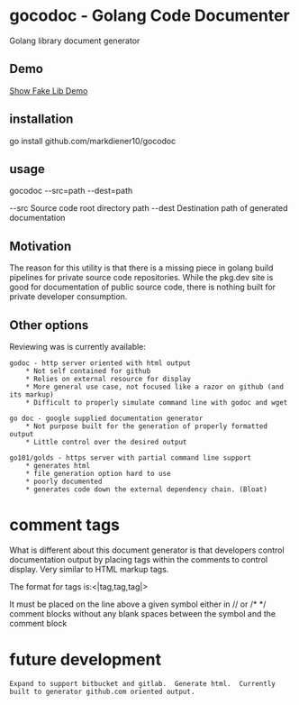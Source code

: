 # gocodoc - Golang Code Documenter

Golang library document generator

## Demo

[Show Fake Lib Demo](./fakelib/README.md)

## installation

go install github.com/markdiener10/gocodoc

## usage

gocodoc --src=path --dest=path 

--src  Source code root directory path 
--dest Destination path of generated documentation 

## Motivation

The reason for this utility is that there is a missing piece in golang build pipelines for private source code repositories.  While the pkg.dev site is good for documentation of public source code, there is nothing built for private developer consumption.  

## Other options

Reviewing was is currently available:

	godoc - http server oriented with html output 
		* Not self contained for github
		* Relies on external resource for display
		* More general use case, not focused like a razor on github (and its markup)
		* Difficult to properly simulate command line with godoc and wget

	go doc - google supplied documentation generator
		* Not purpose built for the generation of properly formatted output
		* Little control over the desired output

	go101/golds - https server with partial command line support 
		* generates html 
		* file generation option hard to use
		* poorly documented
		* generates code down the external dependency chain. (Bloat)

# comment tags

What is different about this document generator is that developers control documentation output by placing tags within the comments to control display.  Very similar to HTML markup tags.  

The format for tags is:<|tag,tag,tag|>

It must be placed on the line above a given symbol either in // or /* */ comment blocks without any blank spaces between the symbol and the comment block
	
# future development

	Expand to support bitbucket and gitlab.  Generate html.  Currently built to generator github.com oriented output.

